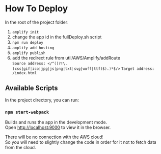 # How To Deploy

In the root of the project folder:
1) `amplify init`
2) change the app id in the fullDeploy.sh script
3) `npm run deploy`
4) `amplify add hosting`
5) `amplify publish`
6) add the redirect rule from util/AWS/Amplify/addRoute\
   `Source address: </^((?!\.(css|gif|ico|jpg|js|png|txt|svg|woff|ttf)$).)*$/>`
   `Target address: /index.html`
## Available Scripts

In the project directory, you can run:

### `npm start-webpack`

Builds and runs the app in the development mode.\
Open [http://localhost:9000](http://localhost:9000) to view it in the browser.

There will be no connection with the AWS cloud!\
So you will need to slightly change the code in order for it not to fetch data from the cloud.